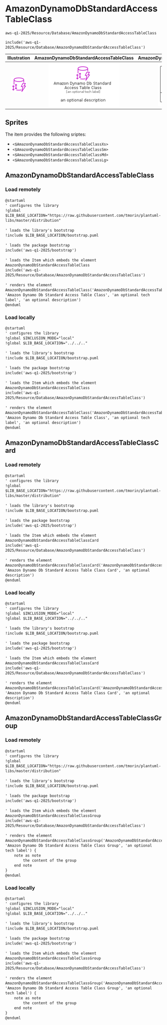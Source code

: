 # AmazonDynamoDbStandardAccessTableClass


```text
aws-q1-2025/Resource/Database/AmazonDynamoDbStandardAccessTableClass
```

```text
include('aws-q1-2025/Resource/Database/AmazonDynamoDbStandardAccessTableClass')
```



| Illustration | AmazonDynamoDbStandardAccessTableClass | AmazonDynamoDbStandardAccessTableClassCard | AmazonDynamoDbStandardAccessTableClassGroup |
| :---: | :---: | :---: | :---: |
| ![illustration for Illustration](../../../aws-q1-2025/Resource/Database/AmazonDynamoDbStandardAccessTableClass.png) | ![illustration for AmazonDynamoDbStandardAccessTableClass](../../../aws-q1-2025/Resource/Database/AmazonDynamoDbStandardAccessTableClass.Local.png) | ![illustration for AmazonDynamoDbStandardAccessTableClassCard](../../../aws-q1-2025/Resource/Database/AmazonDynamoDbStandardAccessTableClassCard.Local.png) | ![illustration for AmazonDynamoDbStandardAccessTableClassGroup](../../../aws-q1-2025/Resource/Database/AmazonDynamoDbStandardAccessTableClassGroup.Local.png) |



## Sprites
The item provides the following sriptes:

- `<$AmazonDynamoDbStandardAccessTableClassXs>`
- `<$AmazonDynamoDbStandardAccessTableClassSm>`
- `<$AmazonDynamoDbStandardAccessTableClassMd>`
- `<$AmazonDynamoDbStandardAccessTableClassLg>`





## AmazonDynamoDbStandardAccessTableClass

### Load remotely
```plantuml
@startuml
' configures the library
!global $LIB_BASE_LOCATION="https://raw.githubusercontent.com/tmorin/plantuml-libs/master/distribution"

' loads the library's bootstrap
!include $LIB_BASE_LOCATION/bootstrap.puml

' loads the package bootstrap
include('aws-q1-2025/bootstrap')

' loads the Item which embeds the element AmazonDynamoDbStandardAccessTableClass
include('aws-q1-2025/Resource/Database/AmazonDynamoDbStandardAccessTableClass')

' renders the element
AmazonDynamoDbStandardAccessTableClass('AmazonDynamoDbStandardAccessTableClass', 'Amazon Dynamo Db Standard Access Table Class', 'an optional tech label', 'an optional description')
@enduml
```

### Load locally
```plantuml
@startuml
' configures the library
!global $INCLUSION_MODE="local"
!global $LIB_BASE_LOCATION="../../.."

' loads the library's bootstrap
!include $LIB_BASE_LOCATION/bootstrap.puml

' loads the package bootstrap
include('aws-q1-2025/bootstrap')

' loads the Item which embeds the element AmazonDynamoDbStandardAccessTableClass
include('aws-q1-2025/Resource/Database/AmazonDynamoDbStandardAccessTableClass')

' renders the element
AmazonDynamoDbStandardAccessTableClass('AmazonDynamoDbStandardAccessTableClass', 'Amazon Dynamo Db Standard Access Table Class', 'an optional tech label', 'an optional description')
@enduml
```

## AmazonDynamoDbStandardAccessTableClassCard

### Load remotely
```plantuml
@startuml
' configures the library
!global $LIB_BASE_LOCATION="https://raw.githubusercontent.com/tmorin/plantuml-libs/master/distribution"

' loads the library's bootstrap
!include $LIB_BASE_LOCATION/bootstrap.puml

' loads the package bootstrap
include('aws-q1-2025/bootstrap')

' loads the Item which embeds the element AmazonDynamoDbStandardAccessTableClassCard
include('aws-q1-2025/Resource/Database/AmazonDynamoDbStandardAccessTableClass')

' renders the element
AmazonDynamoDbStandardAccessTableClassCard('AmazonDynamoDbStandardAccessTableClassCard', 'Amazon Dynamo Db Standard Access Table Class Card', 'an optional description')
@enduml
```

### Load locally
```plantuml
@startuml
' configures the library
!global $INCLUSION_MODE="local"
!global $LIB_BASE_LOCATION="../../.."

' loads the library's bootstrap
!include $LIB_BASE_LOCATION/bootstrap.puml

' loads the package bootstrap
include('aws-q1-2025/bootstrap')

' loads the Item which embeds the element AmazonDynamoDbStandardAccessTableClassCard
include('aws-q1-2025/Resource/Database/AmazonDynamoDbStandardAccessTableClass')

' renders the element
AmazonDynamoDbStandardAccessTableClassCard('AmazonDynamoDbStandardAccessTableClassCard', 'Amazon Dynamo Db Standard Access Table Class Card', 'an optional description')
@enduml
```

## AmazonDynamoDbStandardAccessTableClassGroup

### Load remotely
```plantuml
@startuml
' configures the library
!global $LIB_BASE_LOCATION="https://raw.githubusercontent.com/tmorin/plantuml-libs/master/distribution"

' loads the library's bootstrap
!include $LIB_BASE_LOCATION/bootstrap.puml

' loads the package bootstrap
include('aws-q1-2025/bootstrap')

' loads the Item which embeds the element AmazonDynamoDbStandardAccessTableClassGroup
include('aws-q1-2025/Resource/Database/AmazonDynamoDbStandardAccessTableClass')

' renders the element
AmazonDynamoDbStandardAccessTableClassGroup('AmazonDynamoDbStandardAccessTableClassGroup', 'Amazon Dynamo Db Standard Access Table Class Group', 'an optional tech label') {
    note as note
        the content of the group
    end note
}
@enduml
```

### Load locally
```plantuml
@startuml
' configures the library
!global $INCLUSION_MODE="local"
!global $LIB_BASE_LOCATION="../../.."

' loads the library's bootstrap
!include $LIB_BASE_LOCATION/bootstrap.puml

' loads the package bootstrap
include('aws-q1-2025/bootstrap')

' loads the Item which embeds the element AmazonDynamoDbStandardAccessTableClassGroup
include('aws-q1-2025/Resource/Database/AmazonDynamoDbStandardAccessTableClass')

' renders the element
AmazonDynamoDbStandardAccessTableClassGroup('AmazonDynamoDbStandardAccessTableClassGroup', 'Amazon Dynamo Db Standard Access Table Class Group', 'an optional tech label') {
    note as note
        the content of the group
    end note
}
@enduml
```

